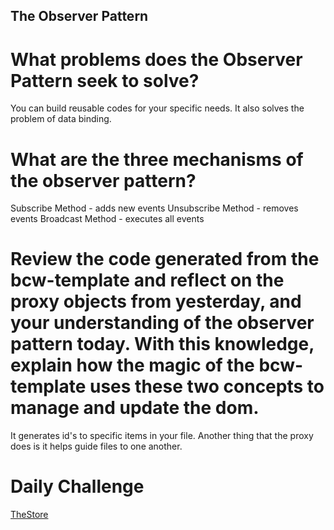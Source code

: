 ## The Observer Pattern

# What problems does the Observer Pattern seek to solve?

You can build reusable codes for your specific needs. It also solves the problem of data binding.

# What are the three mechanisms of the observer pattern?

Subscribe Method - adds new events
Unsubscribe Method - removes events
Broadcast Method - executes all events

# Review the code generated from the bcw-template and reflect on the proxy objects from yesterday, and your understanding of the observer pattern today. With this knowledge, explain how the magic of the bcw-template uses these two concepts to manage and update the dom.

It generates id's to specific items in your file. Another thing that the proxy does is it helps guide files to one another.

# Daily Challenge
[TheStore](https://derekshain.github.io/TheStore)